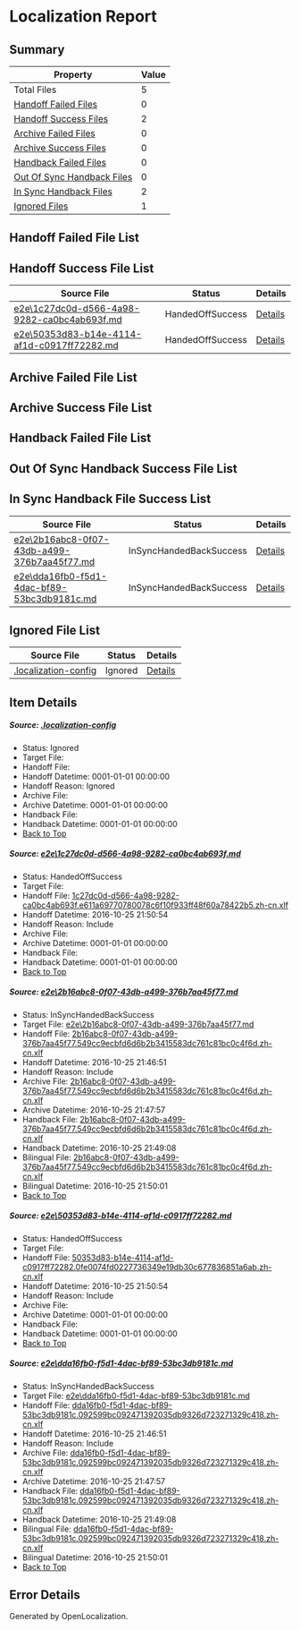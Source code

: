 # <a name='report-top'></a> Localization Report

## Summary
 Property | Value 
 -------- | ----- 
 Total Files | 5
[ Handoff Failed Files ](#handoff-failed-list)| 0
[ Handoff Success Files ](#handoff-success-list)| 2
[ Archive Failed Files ](#archive-failed-list)| 0
[ Archive Success Files ](#archive-success-list)| 0
[ Handback Failed Files ](#handback-failed-list)| 0
[ Out Of Sync Handback Files ](#outofsync-handback-success-list)| 0
[ In Sync Handback Files ](#insync-handback-success-list)| 2
[ Ignored Files ](#ignored-list)| 1

## <a name='handoff-failed-list'></a> Handoff Failed File List

## <a name='handoff-success-list'></a> Handoff Success File List
 Source File | Status | Details 
 ----------- | ------ | ------- 
 [e2e\1c27dc0d-d566-4a98-9282-ca0bc4ab693f.md](https://github.com/OpenLocalizationTestOrg/ol-test0/blob/7de06f0bab33f7e051508e19b8e1362f5b4ccc40/e2e/1c27dc0d-d566-4a98-9282-ca0bc4ab693f.md) | HandedOffSuccess | [Details](#7ff7f8009620344ad02028011f0528baf47efb3b1)
 [e2e\50353d83-b14e-4114-af1d-c0917ff72282.md](https://github.com/OpenLocalizationTestOrg/ol-test0/blob/7de06f0bab33f7e051508e19b8e1362f5b4ccc40/e2e/50353d83-b14e-4114-af1d-c0917ff72282.md) | HandedOffSuccess | [Details](#34cc9403772f78bd67f73be501385363b87f48233)

## <a name='archive-failed-list'></a> Archive Failed File List

## <a name='archive-success-list'></a> Archive Success File List

## <a name='handback-failed-list'></a> Handback Failed File List

## <a name='outofsync-handback-success-list'></a> Out Of Sync Handback Success File List

## <a name='insync-handback-success-list'></a> In Sync Handback File Success List
 Source File | Status | Details 
 ----------- | ------ | ------- 
 [e2e\2b16abc8-0f07-43db-a499-376b7aa45f77.md](https://github.com/OpenLocalizationTestOrg/ol-test0/blob/49768947dce8d244f3a614b6203a8b2148269bc7/e2e/2b16abc8-0f07-43db-a499-376b7aa45f77.md) | InSyncHandedBackSuccess | [Details](#028b2260ccabb654373158991a8479351148ade42)
 [e2e\dda16fb0-f5d1-4dac-bf89-53bc3db9181c.md](https://github.com/OpenLocalizationTestOrg/ol-test0/blob/49768947dce8d244f3a614b6203a8b2148269bc7/e2e/dda16fb0-f5d1-4dac-bf89-53bc3db9181c.md) | InSyncHandedBackSuccess | [Details](#92110cf6492dc01ea5cd48cda302d3a3986495c24)

## <a name='ignored-list'></a> Ignored File List
 Source File | Status | Details 
 ----------- | ------ | ------- 
 [.localization-config](https://github.com/OpenLocalizationTestOrg/ol-test0/blob/7de06f0bab33f7e051508e19b8e1362f5b4ccc40/.localization-config) | Ignored | [Details](#c268a05ecaa7ec85942ed632c29928ee5bd6da8d0)

## Item Details
##### <a name='c268a05ecaa7ec85942ed632c29928ee5bd6da8d0'></a> Source: [.localization-config](https://github.com/OpenLocalizationTestOrg/ol-test0/blob/7de06f0bab33f7e051508e19b8e1362f5b4ccc40/.localization-config)
* Status: Ignored
* Target File: 
* Handoff File: 
* Handoff Datetime: 0001-01-01 00:00:00
* Handoff Reason: Ignored
* Archive File: 
* Archive Datetime: 0001-01-01 00:00:00
* Handback File: 
* Handback Datetime: 0001-01-01 00:00:00
* [Back to Top](#report-top)

##### <a name='7ff7f8009620344ad02028011f0528baf47efb3b1'></a> Source: [e2e\1c27dc0d-d566-4a98-9282-ca0bc4ab693f.md](https://github.com/OpenLocalizationTestOrg/ol-test0/blob/7de06f0bab33f7e051508e19b8e1362f5b4ccc40/e2e/1c27dc0d-d566-4a98-9282-ca0bc4ab693f.md)
* Status: HandedOffSuccess
* Target File: 
* Handoff File: [1c27dc0d-d566-4a98-9282-ca0bc4ab693f.e611a69770780078c6f10f933ff48f60a78422b5.zh-cn.xlf](https://github.com/OpenLocalizationTestOrg/ol-test0-handoff/blob/8f88629e87874c1227490a01982d19c6a3c8c8a3/ol-handoff/OpenLocalizationTestOrg/ol-test0-zhcn/shujia/ht/1c27dc0d-d566-4a98-9282-ca0bc4ab693f.e611a69770780078c6f10f933ff48f60a78422b5.zh-cn.xlf)
* Handoff Datetime: 2016-10-25 21:50:54
* Handoff Reason: Include
* Archive File: 
* Archive Datetime: 0001-01-01 00:00:00
* Handback File: 
* Handback Datetime: 0001-01-01 00:00:00
* [Back to Top](#report-top)

##### <a name='028b2260ccabb654373158991a8479351148ade42'></a> Source: [e2e\2b16abc8-0f07-43db-a499-376b7aa45f77.md](https://github.com/OpenLocalizationTestOrg/ol-test0/blob/49768947dce8d244f3a614b6203a8b2148269bc7/e2e/2b16abc8-0f07-43db-a499-376b7aa45f77.md)
* Status: InSyncHandedBackSuccess
* Target File: [e2e\2b16abc8-0f07-43db-a499-376b7aa45f77.md](https://github.com/OpenLocalizationTestOrg/ol-test0-zhcn/blob/295da24b87df891e4225cbfafbaf2e92463f9e78/e2e/2b16abc8-0f07-43db-a499-376b7aa45f77.md)
* Handoff File: [2b16abc8-0f07-43db-a499-376b7aa45f77.549cc9ecbfd6d6b2b3415583dc761c81bc0c4f6d.zh-cn.xlf](https://github.com/OpenLocalizationTestOrg/ol-test0-handoff/blob/9913fe87ac5d3be64b49275f2f58647a12b2a2f8/ol-handoff/OpenLocalizationTestOrg/ol-test0-zhcn/shujia/ht/2b16abc8-0f07-43db-a499-376b7aa45f77.549cc9ecbfd6d6b2b3415583dc761c81bc0c4f6d.zh-cn.xlf)
* Handoff Datetime: 2016-10-25 21:46:51
* Handoff Reason: Include
* Archive File: [2b16abc8-0f07-43db-a499-376b7aa45f77.549cc9ecbfd6d6b2b3415583dc761c81bc0c4f6d.zh-cn.xlf](https://github.com/OpenLocalizationTestOrg/ol-test0-handoff/blob/b669f67cf578808d3c5aa116ce165a8b0b60a04e/ol-archive/OpenLocalizationTestOrg/ol-test0-zhcn/shujia/ht/2b16abc8-0f07-43db-a499-376b7aa45f77.549cc9ecbfd6d6b2b3415583dc761c81bc0c4f6d.zh-cn.xlf)
* Archive Datetime: 2016-10-25 21:47:57
* Handback File: [2b16abc8-0f07-43db-a499-376b7aa45f77.549cc9ecbfd6d6b2b3415583dc761c81bc0c4f6d.zh-cn.xlf](https://github.com/OpenLocalizationTestOrg/ol-test0-handback/blob/23667d1205fe9dc5aaae7271722c83c0e7f973c7/ol-handback/OpenLocalizationTestOrg/ol-test0-zhcn/shujia/ht/2b16abc8-0f07-43db-a499-376b7aa45f77.549cc9ecbfd6d6b2b3415583dc761c81bc0c4f6d.zh-cn.xlf)
* Handback Datetime: 2016-10-25 21:49:08
* Bilingual File: [2b16abc8-0f07-43db-a499-376b7aa45f77.549cc9ecbfd6d6b2b3415583dc761c81bc0c4f6d.zh-cn.xlf](https://github.com/OpenLocalizationTestOrg/ol-test0-handback/blob/23667d1205fe9dc5aaae7271722c83c0e7f973c7/ol-handback/OpenLocalizationTestOrg/ol-test0-zhcn/shujia/ht/2b16abc8-0f07-43db-a499-376b7aa45f77.549cc9ecbfd6d6b2b3415583dc761c81bc0c4f6d.zh-cn.xlf)
* Bilingual Datetime: 2016-10-25 21:50:01
* [Back to Top](#report-top)

##### <a name='34cc9403772f78bd67f73be501385363b87f48233'></a> Source: [e2e\50353d83-b14e-4114-af1d-c0917ff72282.md](https://github.com/OpenLocalizationTestOrg/ol-test0/blob/7de06f0bab33f7e051508e19b8e1362f5b4ccc40/e2e/50353d83-b14e-4114-af1d-c0917ff72282.md)
* Status: HandedOffSuccess
* Target File: 
* Handoff File: [50353d83-b14e-4114-af1d-c0917ff72282.0fe0074fd0227736349e19db30c677836851a6ab.zh-cn.xlf](https://github.com/OpenLocalizationTestOrg/ol-test0-handoff/blob/8f88629e87874c1227490a01982d19c6a3c8c8a3/ol-handoff/OpenLocalizationTestOrg/ol-test0-zhcn/shujia/ht/50353d83-b14e-4114-af1d-c0917ff72282.0fe0074fd0227736349e19db30c677836851a6ab.zh-cn.xlf)
* Handoff Datetime: 2016-10-25 21:50:54
* Handoff Reason: Include
* Archive File: 
* Archive Datetime: 0001-01-01 00:00:00
* Handback File: 
* Handback Datetime: 0001-01-01 00:00:00
* [Back to Top](#report-top)

##### <a name='92110cf6492dc01ea5cd48cda302d3a3986495c24'></a> Source: [e2e\dda16fb0-f5d1-4dac-bf89-53bc3db9181c.md](https://github.com/OpenLocalizationTestOrg/ol-test0/blob/49768947dce8d244f3a614b6203a8b2148269bc7/e2e/dda16fb0-f5d1-4dac-bf89-53bc3db9181c.md)
* Status: InSyncHandedBackSuccess
* Target File: [e2e\dda16fb0-f5d1-4dac-bf89-53bc3db9181c.md](https://github.com/OpenLocalizationTestOrg/ol-test0-zhcn/blob/295da24b87df891e4225cbfafbaf2e92463f9e78/e2e/dda16fb0-f5d1-4dac-bf89-53bc3db9181c.md)
* Handoff File: [dda16fb0-f5d1-4dac-bf89-53bc3db9181c.092599bc092471392035db9326d723271329c418.zh-cn.xlf](https://github.com/OpenLocalizationTestOrg/ol-test0-handoff/blob/9913fe87ac5d3be64b49275f2f58647a12b2a2f8/ol-handoff/OpenLocalizationTestOrg/ol-test0-zhcn/shujia/ht/dda16fb0-f5d1-4dac-bf89-53bc3db9181c.092599bc092471392035db9326d723271329c418.zh-cn.xlf)
* Handoff Datetime: 2016-10-25 21:46:51
* Handoff Reason: Include
* Archive File: [dda16fb0-f5d1-4dac-bf89-53bc3db9181c.092599bc092471392035db9326d723271329c418.zh-cn.xlf](https://github.com/OpenLocalizationTestOrg/ol-test0-handoff/blob/b669f67cf578808d3c5aa116ce165a8b0b60a04e/ol-archive/OpenLocalizationTestOrg/ol-test0-zhcn/shujia/ht/dda16fb0-f5d1-4dac-bf89-53bc3db9181c.092599bc092471392035db9326d723271329c418.zh-cn.xlf)
* Archive Datetime: 2016-10-25 21:47:57
* Handback File: [dda16fb0-f5d1-4dac-bf89-53bc3db9181c.092599bc092471392035db9326d723271329c418.zh-cn.xlf](https://github.com/OpenLocalizationTestOrg/ol-test0-handback/blob/23667d1205fe9dc5aaae7271722c83c0e7f973c7/ol-handback/OpenLocalizationTestOrg/ol-test0-zhcn/shujia/ht/dda16fb0-f5d1-4dac-bf89-53bc3db9181c.092599bc092471392035db9326d723271329c418.zh-cn.xlf)
* Handback Datetime: 2016-10-25 21:49:08
* Bilingual File: [dda16fb0-f5d1-4dac-bf89-53bc3db9181c.092599bc092471392035db9326d723271329c418.zh-cn.xlf](https://github.com/OpenLocalizationTestOrg/ol-test0-handback/blob/23667d1205fe9dc5aaae7271722c83c0e7f973c7/ol-handback/OpenLocalizationTestOrg/ol-test0-zhcn/shujia/ht/dda16fb0-f5d1-4dac-bf89-53bc3db9181c.092599bc092471392035db9326d723271329c418.zh-cn.xlf)
* Bilingual Datetime: 2016-10-25 21:50:01
* [Back to Top](#report-top)


## Error Details

Generated by OpenLocalization.
